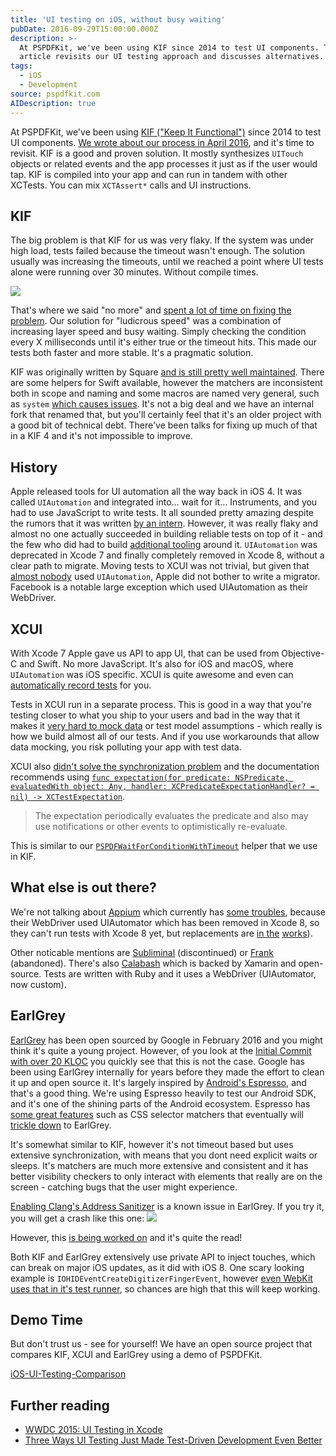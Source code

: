 ```yaml
---
title: 'UI testing on iOS, without busy waiting'
pubDate: 2016-09-29T15:00:00.000Z
description: >-
  At PSPDFKit, we've been using KIF since 2014 to test UI components. This
  article revisits our UI testing approach and discusses alternatives.
tags:
  - iOS
  - Development
source: pspdfkit.com
AIDescription: true
---
```




At PSPDFKit, we've been using [KIF ("Keep It Functional")](https://github.com/kif-framework/KIF) since 2014 to test UI components. [We wrote about our process in April 2016](/blog/2016/running-ui-tests-with-ludicrous-speed/), and it's time to revisit. KIF is a good and proven solution. It mostly synthesizes `UITouch` objects or related events and the app processes it just as if the user would tap. KIF is compiled into your app and can run in tandem with other XCTests. You can mix `XCTAssert*` calls and UI instructions.

## KIF

The big problem is that KIF for us was very flaky. If the system was under high load, tests failed because the timeout wasn't enough. The solution usually was increasing the timeouts, until we reached a point where UI tests alone were running over 30 minutes. Without compile times.

![](/assets/img/2016/ui-testing-revisited/no-more.gif)

That's where we said "no more" and [spent a lot of time on fixing the problem](/blog/2016/running-ui-tests-with-ludicrous-speed/). Our solution for "ludicrous speed" was a combination of increasing layer speed and busy waiting. Simply checking the condition every X milliseconds until it's either true or the timeout hits. This made our tests both faster and more stable. It's a pragmatic solution.

KIF was originally written by Square [and is still pretty well maintained](https://github.com/kif-framework/KIF/commits/master). There are some helpers for Swift available, however the matchers are inconsistent both in scope and naming and some macros are named very general, such as `system` [which causes issues](https://github.com/kif-framework/KIF/pull/835). It's not a big deal and we have an internal fork that renamed that, but you'll certainly feel that it's an older project with a good bit of technical debt. There've been talks for fixing up much of that in a KIF 4 and it's not impossible to improve.

## History

Apple released tools for UI automation all the way back in iOS 4. It was called `UIAutomation` and integrated into... wait for it... Instruments, and you had to use JavaScript to write tests. It all sounded pretty amazing despite the rumors that it was written [by an intern](https://twitter.com/frankus/status/781506911153770497). However, it was really flaky and almost no one actually succeeded in building reliable tests on top of it - and the few who did had to build [additional tooling](https://github.com/paypal/illuminator) around it. `UIAutomation` was deprecated in Xcode 7 and finally completely removed in Xcode 8, without a clear path to migrate. Moving tests to XCUI was not trivial, but given that [almost nobody](https://github.com/appium/appium/issues/5225) used `UIAutomation`, Apple did not bother to write a migrator. Facebook is a notable large exception which used UIAutomation as their WebDriver.

## XCUI

With Xcode 7 Apple gave us API to app UI, that can be used from Objective-C and Swift. No more JavaScript. It's also for iOS and macOS, where `UIAutomation` was iOS specific. XCUI is quite awesome and even can [automatically record tests](https://www.bignerdranch.com/blog/ui-testing-in-xcode-7-part-1-ui-testing-gotchas/) for you. 

Tests in XCUI run in a separate process. This is good in a way that you're testing closer to what you ship to your users and bad in the way that it makes it [very hard to mock data](http://stackoverflow.com/a/33310781/83160) or test model assumptions - which really is how we build almost all of our tests. And if you use workarounds that allow data mocking, you risk polluting your app with test data.

XCUI also [didn't solve the synchronization problem](http://masilotti.com/ui-testing-xcode-7/) and the documentation recommends using [`func expectation(for predicate: NSPredicate, evaluatedWith object: Any, handler: XCPredicateExpectationHandler? = nil) -> XCTestExpectation`](https://developer.apple.com/reference/xctest/xctestcase/1500569-expectationforpredicate).

>The expectation periodically evaluates the predicate and also may use notifications or other events to optimistically re-evaluate.

This is similar to our [`PSPDFWaitForConditionWithTimeout`](/blog/2016/running-ui-tests-with-ludicrous-speed/) helper that we use in KIF.

## What else is out there?

We're not talking about [Appium](http://appium.io/) which currently has [some troubles](https://twitter.com/hymole/status/781507060890476545), because their WebDriver used UIAutomator which has been removed in Xcode 8, so they can't run tests with Xcode 8 yet, but replacements are [in the](https://github.com/calabash/run_loop/pull/482) [works](https://discuss.appium.io/t/ios9-uiautomation-what-is-appium-approach-to-uiautomation-deprecation-by-apple/7319/6)).

Other noticable mentions are [Subliminal](https://github.com/inkling/Subliminal) (discontinued) or [Frank](https://github.com/TestingWithFrank/Frank) (abandoned). There's also [Calabash](http://calaba.sh/) which is backed by Xamarin and open-source. Tests are written with Ruby and it uses a WebDriver (UIAutomator, now custom).

## EarlGrey

[EarlGrey](https://github.com/google/EarlGrey) has been open sourced by Google in February 2016 and you might think it's quite a young project. However, of you look at the [Initial Commit with over 20 KLOC](https://github.com/google/EarlGrey/commit/fd7c83c30973e1978a5976334e12163ab8ebbfe6) you quickly see that this is not the case. Google has been using EarlGrey internally for years before they made the effort to clean it up and open source it. It's largely inspired by [Android's Espresso](https://google.github.io/android-testing-support-library/docs/espresso/), and that's a good thing. We're using Espresso heavily to test our Android SDK, and it's one of the shining parts of the Android ecosystem. Espresso has [some great features](https://google.github.io/android-testing-support-library/docs/espresso/advanced/) such as CSS selector matchers that eventually will [trickle down](https://github.com/google/EarlGrey/issues/211) to EarlGrey.

It's somewhat similar to KIF, however it's not timeout based but uses extensive synchronization, with means that you dont need explicit waits or sleeps. It's matchers are much more extensive and consistent and it has better visibility checkers to only interact with elements that really are on the screen - catching bugs that the user might experience.

[Enabling Clang's Address Sanitizer](/blog/2016/test-with-asan/) is a known issue in EarlGrey. If you try it, you will get a crash like this one:
![](/assets/img/2016/ui-testing-revisited/earl-grey-asan.png)

However, this [is being worked on](https://github.com/google/EarlGrey/pull/201) and it's quite the read!

Both KIF and EarlGrey extensively use private API to inject touches, which can break on major iOS updates, as it did with iOS 8. One scary looking example is `IOHIDEventCreateDigitizerFingerEvent`, however [even WebKit uses that in it's test runner](https://github.com/WebKit/webkit/blob/8f7def85ecf771e4eb8c569ab7931ef96ad393ad/Tools/WebKitTestRunner/ios/HIDEventGenerator.mm#L233), so chances are high that this will keep working.

## Demo Time

But don't trust us - see for yourself! We have an open source project that compares KIF, XCUI and EarlGrey using a demo of PSPDFKit.

[iOS-UI-Testing-Comparison](https://github.com/PSPDFKit-labs/iOS-UI-Testing-Comparison)

## Further reading

*  [WWDC 2015: UI Testing in Xcode](https://developer.apple.com/videos/play/wwdc2015/406/)
*  [Three Ways UI Testing Just Made Test-Driven Development Even Better](http://masilotti.com/ui-testing-tdd/)
